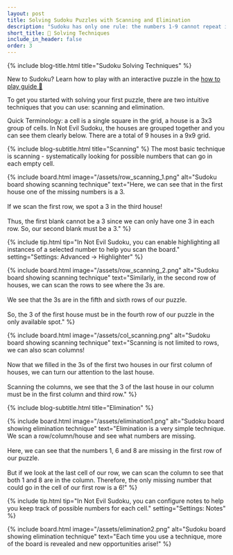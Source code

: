 ```yaml
---
layout: post
title: Solving Sudoku Puzzles with Scanning and Elimination
description: "Sudoku has only one rule: the numbers 1-9 cannot repeat in any row/column/subgrid. To get you started with solving your first puzzle, there are two intuitive techniques that you can use, scanning and elimination."
short_title: 🧠 Solving Techniques
include_in_header: false
order: 3
---
```


{% include blog-title.html title="Sudoku Solving Techniques" %}
<div class="hint-box">
  New to Sudoku? Learn how to play with an interactive puzzle in the <a href="/posts/how-to-play">how to play guide 🔗</a>
</div>

To get you started with solving your first puzzle, there are two intuitive techniques that you can use: scanning and elimination.

Quick Terminology: a cell is a single square in the grid, a house is a 3x3 group of cells. In Not Evil Sudoku, the houses are grouped together and you can see them clearly below. There are a total of 9 houses in a 9x9 grid.

{% include blog-subtitle.html title="Scanning" %}
The most basic technique is scanning - systematically looking for possible numbers that can go in each empty cell. 

{% include board.html 
  image="/assets/row_scanning_1.png"
  alt="Sudoku board showing scanning technique" 
  text="Here, we can see that in the first house one of the missing numbers is a 3.<br><br>If we scan the first row, we spot a 3 in the third house!<br><br>Thus, the first blank cannot be a 3 since we can only have one 3 in each row. So, our second blank must be a 3."
%}

{% include tip.html 
  tip="In Not Evil Sudoku, you can enable highlighting all instances of a selected number to help you scan the board."
  setting="Settings: Advanced → Highlighter"
%}

{% include board.html 
  image="/assets/row_scanning_2.png"
  alt="Sudoku board showing scanning technique" 
  text="Similarly, in the second row of houses, we can scan the rows to see where the 3s are.<br><br>We see that the 3s are in the fifth and sixth rows of our puzzle.<br><br>So, the 3 of the first house must be in the fourth row of our puzzle in the only available spot."
%}

{% include board.html 
  image="/assets/col_scanning.png"
  alt="Sudoku board showing scanning technique" 
  text="Scanning is not limited to rows, we can also scan columns!<br><br>Now that we filled in the 3s of the first two houses in our first column of houses, we can turn our attention to the last house.<br><br>Scanning the columns, we see that the 3 of the last house in our column must be in the first column and third row."
%}


{% include blog-subtitle.html title="Elimination" %}

{% include board.html 
  image="/assets/elimination1.png"
  alt="Sudoku board showing elimination technique" 
  text="Elimination is a very simple technique. We scan a row/column/house and see what numbers are missing.<br><br>Here, we can see that the numbers 1, 6 and 8 are missing in the first row of our puzzle.<br><br>But if we look at the last cell of our row, we can scan the column to see that both 1 and 8 are in the column. Therefore, the only missing number that could go in the cell of our first row is a 6!"
%}

{% include tip.html 
  tip="In Not Evil Sudoku, you can configure notes to help you keep track of possible numbers for each cell."
  setting="Settings: Notes"
%}

{% include board.html 
  image="/assets/elimination2.png"
  alt="Sudoku board showing elimination technique" 
  text="Each time you use a technique, more of the board is revealed and new opportunities arise!"
%}

